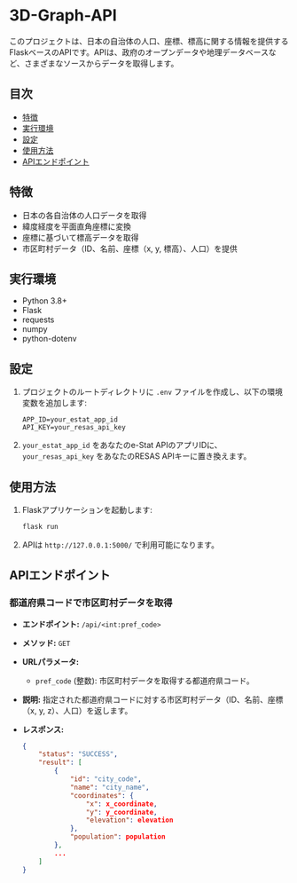 # 3D-Graph-API

このプロジェクトは、日本の自治体の人口、座標、標高に関する情報を提供するFlaskベースのAPIです。APIは、政府のオープンデータや地理データベースなど、さまざまなソースからデータを取得します。

## 目次

- [特徴](#特徴)
- [実行環境](#実行環境)
- [設定](#設定)
- [使用方法](#使用方法)
- [APIエンドポイント](#apiエンドポイント)

## 特徴

- 日本の各自治体の人口データを取得
- 緯度経度を平面直角座標に変換
- 座標に基づいて標高データを取得
- 市区町村データ（ID、名前、座標（x, y, 標高）、人口）を提供

## 実行環境

- Python 3.8+
- Flask
- requests
- numpy
- python-dotenv

## 設定

1. プロジェクトのルートディレクトリに `.env` ファイルを作成し、以下の環境変数を追加します:

    ```env
    APP_ID=your_estat_app_id
    API_KEY=your_resas_api_key
    ```

2. `your_estat_app_id` をあなたのe-Stat APIのアプリIDに、`your_resas_api_key` をあなたのRESAS APIキーに置き換えます。

## 使用方法

1. Flaskアプリケーションを起動します:

    ```bash
    flask run
    ```

2. APIは `http://127.0.0.1:5000/` で利用可能になります。

## APIエンドポイント

### 都道府県コードで市区町村データを取得

- **エンドポイント:** `/api/<int:pref_code>`
- **メソッド:** `GET`
- **URLパラメータ:**
  - `pref_code` (整数): 市区町村データを取得する都道府県コード。
- **説明:** 指定された都道府県コードに対する市区町村データ（ID、名前、座標（x, y, z）、人口）を返します。
- **レスポンス:**

    ```json
    {
        "status": "SUCCESS",
        "result": [
            {
                "id": "city_code",
                "name": "city_name",
                "coordinates": {
                    "x": x_coordinate,
                    "y": y_coordinate,
                    "elevation": elevation
                },
                "population": population
            },
            ...
        ]
    }
    ```
